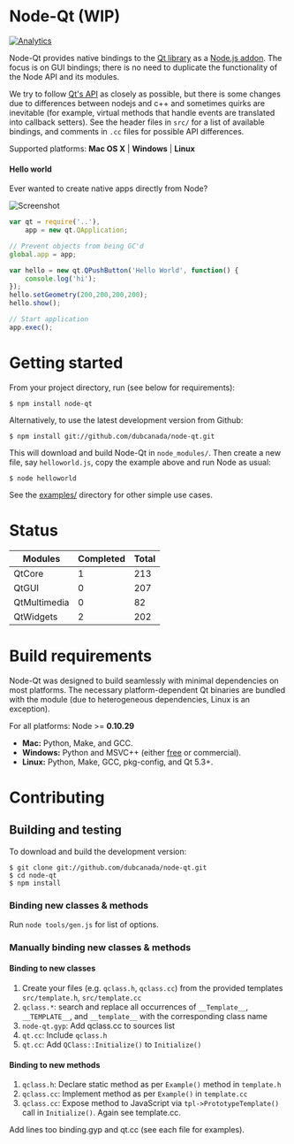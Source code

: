 # Node-Qt (WIP)

[![Analytics](https://ga-beacon.appspot.com/UA-52352671-1/dubcanada/node-qt)](https://github.com/igrigorik/ga-beacon)

Node-Qt provides native bindings to the [Qt library](http://developer.qt.nokia.com/doc/qt-5.3/) as a [Node.js addon](http://nodejs.org/docs/latest/api/addons.html). The focus is on GUI bindings; there is no need to duplicate the functionality of the Node API and its modules.

We try to follow [Qt's API](http://developer.qt.nokia.com/doc/qt-5.3/) as closely as possible, but there is some changes due to differences between nodejs and c++ and sometimes quirks are inevitable (for example, virtual methods that handle events are translated into callback setters). See the header files in `src/` for a list of available bindings, and comments in `.cc` files for possible API differences.

Supported platforms: **Mac OS X** | **Windows** | **Linux**


#### Hello world

Ever wanted to create native apps directly from Node?

![Screenshot](https://github.com/dubcanada/node-qt/raw/master/examples/helloworld.png)

```javascript
var qt = require('..'),
    app = new qt.QApplication;

// Prevent objects from being GC'd
global.app = app;

var hello = new qt.QPushButton('Hello World', function() {
    console.log('hi');
});
hello.setGeometry(200,200,200,200);
hello.show();

// Start application
app.exec();
```

# Getting started

From your project directory, run (see below for requirements):

```
$ npm install node-qt
```

Alternatively, to use the latest development version from Github:

```
$ npm install git://github.com/dubcanada/node-qt.git
```

This will download and build Node-Qt in `node_modules/`. Then create a new file, say `helloworld.js`, copy the example above and run Node as usual:

```
$ node helloworld
```

See the [examples/](https://github.com/dubcanada/node-qt/tree/master/examples) directory for other simple use cases.

# Status

Modules | Completed | Total
--- | --- | ---
QtCore | 1  | 213
QtGUI | 0 | 207
QtMultimedia | 0 | 82
QtWidgets | 2 | 202

# Build requirements

Node-Qt was designed to build seamlessly with minimal dependencies on most platforms. The necessary platform-dependent Qt binaries are bundled with the module (due to heterogeneous dependencies, Linux is an exception).

For all platforms: Node >= **0.10.29**

+ **Mac:** Python, Make, and GCC.
+ **Windows:** Python and MSVC++ (either [free](http://www.microsoft.com/visualstudio/en-us/products/2010-editions/visual-cpp-express) or commercial).
+ **Linux:** Python, Make, GCC, pkg-config, and Qt 5.3+.


# Contributing


## Building and testing

To download and build the development version:

```
$ git clone git://github.com/dubcanada/node-qt.git
$ cd node-qt
$ npm install
```

### Binding new classes & methods

Run `node tools/gen.js` for list of options.

### Manually binding new classes & methods

#### Binding to new classes

1. Create your files (e.g. `qclass.h`, `qclass.cc`) from the provided templates `src/template.h`, `src/template.cc`
2. `qclass.*`: search and replace all occurrences of `__Template__`, `__TEMPLATE__`, and `__template__` with the corresponding class name
3. `node-qt.gyp`: Add qclass.cc to sources list
4. `qt.cc`: Include `qclass.h`
5. `qt.cc`: Add `QClass::Initialize()` to `Initialize()`

#### Binding to new methods

1. `qclass.h`: Declare static method as per `Example()` method in `template.h`
2. `qclass.cc`: Implement method as per `Example()` in `template.cc`
3. `qclass.cc`: Expose method to JavaScript via `tpl->PrototypeTemplate()` call in `Initialize()`. Again see template.cc.

Add lines too binding.gyp and qt.cc (see each file for examples).